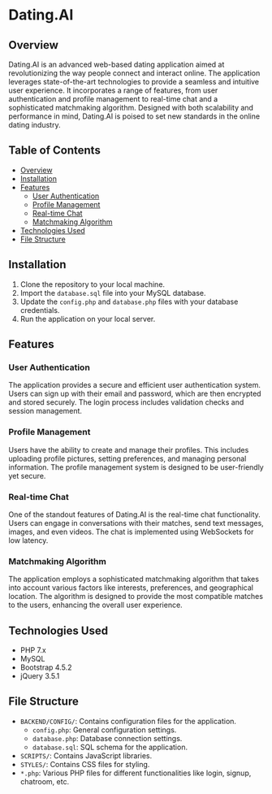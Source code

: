 # Dating.AI

## Overview

Dating.AI is an advanced web-based dating application aimed at revolutionizing the way people connect and interact online. The application leverages state-of-the-art technologies to provide a seamless and intuitive user experience. It incorporates a range of features, from user authentication and profile management to real-time chat and a sophisticated matchmaking algorithm. Designed with both scalability and performance in mind, Dating.AI is poised to set new standards in the online dating industry.

## Table of Contents

- [Overview](#overview)
- [Installation](#installation)
- [Features](#features)
  - [User Authentication](#user-authentication)
  - [Profile Management](#profile-management)
  - [Real-time Chat](#real-time-chat)
  - [Matchmaking Algorithm](#matchmaking-algorithm)
- [Technologies Used](#technologies-used)
- [File Structure](#file-structure)

## Installation

1. Clone the repository to your local machine.
2. Import the `database.sql` file into your MySQL database.
3. Update the `config.php` and `database.php` files with your database credentials.
4. Run the application on your local server.

## Features

### User Authentication

The application provides a secure and efficient user authentication system. Users can sign up with their email and password, which are then encrypted and stored securely. The login process includes validation checks and session management.

### Profile Management

Users have the ability to create and manage their profiles. This includes uploading profile pictures, setting preferences, and managing personal information. The profile management system is designed to be user-friendly yet secure.

### Real-time Chat

One of the standout features of Dating.AI is the real-time chat functionality. Users can engage in conversations with their matches, send text messages, images, and even videos. The chat is implemented using WebSockets for low latency.

### Matchmaking Algorithm

The application employs a sophisticated matchmaking algorithm that takes into account various factors like interests, preferences, and geographical location. The algorithm is designed to provide the most compatible matches to the users, enhancing the overall user experience.

## Technologies Used

- PHP 7.x
- MySQL
- Bootstrap 4.5.2
- jQuery 3.5.1

## File Structure

- `BACKEND/CONFIG/`: Contains configuration files for the application.
  - `config.php`: General configuration settings.
  - `database.php`: Database connection settings.
  - `database.sql`: SQL schema for the application.
- `SCRIPTS/`: Contains JavaScript libraries.
- `STYLES/`: Contains CSS files for styling.
- `*.php`: Various PHP files for different functionalities like login, signup, chatroom, etc.

